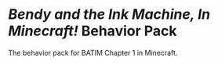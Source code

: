 # *Bendy and the Ink Machine, In Minecraft!* Behavior Pack
 The behavior pack for BATIM Chapter 1 in Minecraft.
